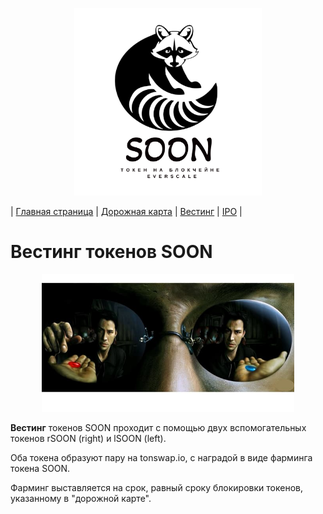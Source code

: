 <p align='center'><img src='https://raw.githubusercontent.com/SOONTOKEN/soontoken.github.io/main/img/logo.png' width='300'></p>

| [Главная страница](https://soontoken.github.io) | [Дорожная карта](/roadmap) | [Вестинг](/vesting/) | [IPO](/IPO/) |

# Вестинг токенов SOON

<p align='center'><img src='https://raw.githubusercontent.com/SOONTOKEN/soontoken.github.io/470364d9903a82581836460013b4c89ef3be2ae3/vesting/morfeus.jpg' width='80%'></p>

**Вестинг** токенов SOON проходит с помощью двух вспомогательных токенов rSOON (right) и lSOON (left). 

Оба токена образуют пару на tonswap.io, с наградой в виде фарминга токена SOON. 

Фарминг выставляется на срок, равный сроку блокировки токенов, указанному в "дорожной карте".

